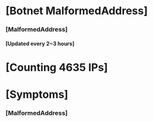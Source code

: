 # [Botnet MalformedAddress]
### [MalformedAddress]
#### [Updated every 2~3 hours]

# [Counting 4635 IPs]

# [Symptoms] 
###   [MalformedAddress]

